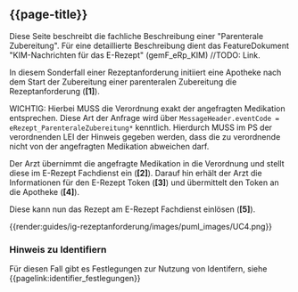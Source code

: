 ## {{page-title}}

Diese Seite beschreibt die fachliche Beschreibung einer "Parenterale Zubereitung". Für eine detaillierte Beschreibung dient das FeatureDokument "KIM-Nachrichten für das E-Rezept" (gemF_eRp_KIM) //TODO: Link.

In diesem Sonderfall einer Rezeptanforderung initiiert eine Apotheke nach dem Start der Zubereitung einer parenteralen Zubereitung die Rezeptanforderung (**[1]**).

WICHTIG: Hierbei MUSS die Verordnung exakt der angefragten Medikation entsprechen. Diese Art der Anfrage wird über `MessageHeader.eventCode = eRezept_ParenteraleZubereitung*` kenntlich. Hierdurch MUSS im PS der verordnenden LEI der Hinweis gegeben werden, dass die zu verordnende nicht von der angefragten Medikation abweichen darf.

Der Arzt übernimmt die angefragte Medikation in die Verordnung und stellt diese im E-Rezept Fachdienst ein (**[2]**). Darauf hin erhält der Arzt die Informationen für den E-Rezept Token (**[3]**) und übermittelt den Token an die Apotheke (**[4]**).

Diese kann nun das Rezept am E-Rezept Fachdienst einlösen (**[5]**).

{{render:guides/ig-rezeptanforderung/images/puml_images/UC4.png}}

### Hinweis zu Identifiern

Für diesen Fall gibt es Festlegungen zur Nutzung von Identifern, siehe {{pagelink:identifier_festlegungen}}
